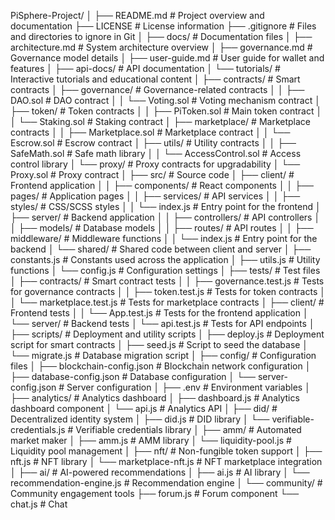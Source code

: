 PiSphere-Project/
│
├── README.md                     # Project overview and documentation
├── LICENSE                       # License information
├── .gitignore                    # Files and directories to ignore in Git
│
├── docs/                         # Documentation files
│   ├── architecture.md           # System architecture overview
│   ├── governance.md             # Governance model details
│   ├── user-guide.md             # User guide for wallet and features
│   ├── api-docs/                 # API documentation
│   └── tutorials/                # Interactive tutorials and educational content
│
├── contracts/                    # Smart contracts
│   ├── governance/                # Governance-related contracts
│   │   ├── DAO.sol                # DAO contract
│   │   └── Voting.sol             # Voting mechanism contract
│   ├── token/                     # Token contracts
│   │   ├── PiToken.sol            # Main token contract
│   │   └── Staking.sol            # Staking contract
│   ├── marketplace/               # Marketplace contracts
│   │   ├── Marketplace.sol         # Marketplace contract
│   │   └── Escrow.sol             # Escrow contract
│   ├── utils/                    # Utility contracts
│   │   ├── SafeMath.sol           # Safe math library
│   │   └── AccessControl.sol       # Access control library
│   └── proxy/                    # Proxy contracts for upgradability
│       └── Proxy.sol              # Proxy contract
│
├── src/                          # Source code
│   ├── client/                   # Frontend application
│   │   ├── components/            # React components
│   │   ├── pages/                 # Application pages
│   │   ├── services/              # API services
│   │   ├── styles/                # CSS/SCSS styles
│   │   └── index.js               # Entry point for the frontend
│   ├── server/                   # Backend application
│   │   ├── controllers/           # API controllers
│   │   ├── models/                # Database models
│   │   ├── routes/                # API routes
│   │   ├── middleware/            # Middleware functions
│   │   └── index.js               # Entry point for the backend
│   └── shared/                   # Shared code between client and server
│       ├── constants.js           # Constants used across the application
│       ├── utils.js               # Utility functions
│       └── config.js              # Configuration settings
│
├── tests/                        # Test files
│   ├── contracts/                 # Smart contract tests
│   │   ├── governance.test.js      # Tests for governance contracts
│   │   ├── token.test.js           # Tests for token contracts
│   │   └── marketplace.test.js      # Tests for marketplace contracts
│   ├── client/                    # Frontend tests
│   │   └── App.test.js            # Tests for the frontend application
│   └── server/                    # Backend tests
│       └── api.test.js            # Tests for API endpoints
│
├── scripts/                      # Deployment and utility scripts
│   ├── deploy.js                  # Deployment script for smart contracts
│   ├── seed.js                    # Script to seed the database
│   └── migrate.js                 # Database migration script
│
├── config/                       # Configuration files
│   ├── blockchain-config.json     # Blockchain network configuration
│   ├── database-config.json       # Database configuration
│   └── server-config.json         # Server configuration
│
├── .env                          # Environment variables
│
├── analytics/                    # Analytics dashboard
│   ├── dashboard.js               # Analytics dashboard component
│   └── api.js                     # Analytics API
│
├── did/                          # Decentralized identity system
│   ├── did.js                     # DID library
│   └── verifiable-credentials.js  # Verifiable credentials library
│
├── amm/                          # Automated market maker
│   ├── amm.js                     # AMM library
│   └── liquidity-pool.js          # Liquidity pool management
│
├── nft/                          # Non-fungible token support
│   ├── nft.js                     # NFT library
│   └── marketplace-nft.js         # NFT marketplace integration
│
├── ai/                           # AI-powered recommendations
│   ├── ai.js                      # AI library
│   └── recommendation-engine.js   # Recommendation engine
│
└── community/                    # Community engagement tools
    ├── forum.js                   # Forum component
    └── chat.js                    # Chat
